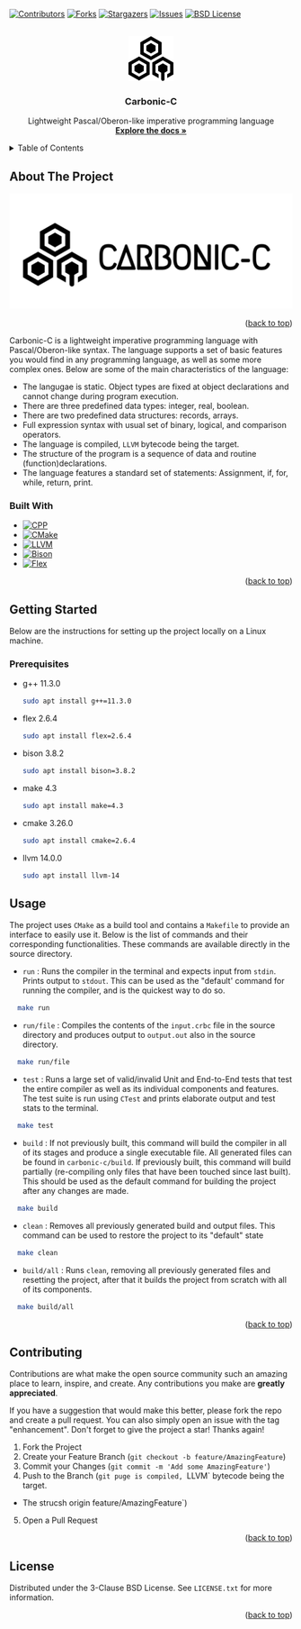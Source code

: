 <!-- Improved compatibility of back to top link: See: https://github.com/othneildrew/Best-README-Template/pull/73 -->

<a name="readme-top"></a>

<!--
*** Thanks for checking out the Best-README-Template. If you have a suggestion
*** that would make this better, please fork the repo and create a pull request
*** or simply open an issue with the tag "enhancement".
*** Don't forget to give the project a star!
*** Thanks again! Now go create something AMAZING! :D
-->

<!-- PROJECT SHIELDS -->
<!--
*** I'm using markdown "reference style" links for readability.
*** Reference links are enclosed in brackets [ ] instead of parentheses ( ).
*** See the bottom of this document for the declaration of the reference variables
*** for contributors-url, forks-url, etc. This is an optional, concise syntax you may use.
*** https://www.markdownguide.org/basic-syntax/#reference-style-links
-->

[![Contributors][contributors-shield]][contributors-url]
[![Forks][forks-shield]][forks-url]
[![Stargazers][stars-shield]][stars-url]
[![Issues][issues-shield]][issues-url]
[![BSD License][license-shield]][license-url]

<!-- PROJECT LOGO -->
<br />
<div align="center">
  <a href="https://github.com/IVIosab/carbonic-c">
    <img src="assets/Carbonic_C_icon.png" alt="Logo" width="80" height="80">
  </a>

<h3 align="center">Carbonic-C</h3>

  <p align="center">
    Lightweight Pascal/Oberon-like imperative programming language
    <br />
    <a href="https://github.com/IVIosab/carbonic-c"><strong>Explore the docs »</strong></a>

  </p>
</div>

<!-- TABLE OF CONTENTS -->
<details>
  <summary>Table of Contents</summary>
  <ol>
    <li>
      <a href="#about-the-project">About The Project</a>
      <ul>
        <li><a href="#built-with">Built With</a></li>
      </ul>
    </li>
    <li>
      <a href="#getting-started">Getting Started</a>
      <ul>
        <li><a href="#prerequisites">Prerequisites</a></li>
        <li><a href="#installation">Installation</a></li>
      </ul>
    </li>
    <li><a href="#usage">Usage</a></li>
    <li><a href="#contributing">Contributing</a></li>
    <li><a href="#license">License</a></li>
  </ol>
</details>

<!-- ABOUT THE PROJECT -->

## About The Project

![Carbonic-C Logo](assets/Carbonic_C_logo_horizontal.png)

<p align="right">(<a href="#readme-top">back to top</a>)</p>

Carbonic-C is a lightweight imperative programming language with Pascal/Oberon-like syntax. The language supports a set of basic features you would find in any programming language, as well as some more complex ones.
Below are some of the main characteristics of the language:

- The langugae is static. Object types are fixed at object declarations and cannot change during program execution.
- There are three predefined data types: integer, real, boolean.
- There are two predefined data structures: records, arrays.
- Full expression syntax with usual set of binary, logical, and comparison operators.
- The language is compiled, `LLVM` bytecode being the target.
- The structure of the program is a sequence of data and routine (function)declarations.
- The language features a standard set of statements: Assignment, if, for, while, return, print.

### Built With

- [![CPP][CPlusPlus]][CPlusPlus-Link]
- [![CMake][CMake]][CMake-Link]
- [![LLVM][LLVM]][LLVM-Link]
- [![Bison][Bison]][Bison-Link]
- [![Flex][Flex]][Flex-Link]

<p align="right">(<a href="#readme-top">back to top</a>)</p>

<!-- GETTING STARTED -->

## Getting Started

Below are the instructions for setting up the project locally on a Linux machine.

### Prerequisites

- g++ 11.3.0

  ```sh
  sudo apt install g++=11.3.0
  ```

- flex 2.6.4

  ```sh
  sudo apt install flex=2.6.4
  ```

- bison 3.8.2

  ```sh
  sudo apt install bison=3.8.2
  ```

- make 4.3

  ```sh
  sudo apt install make=4.3
  ```

- cmake 3.26.0

  ```sh
  sudo apt install cmake=2.6.4
  ```

- llvm 14.0.0
  ```sh
  sudo apt install llvm-14
  ```

<!-- USAGE EXAMPLES -->

## Usage

The project uses `CMake` as a build tool and contains a `Makefile` to provide an interface to easily use it. Below is the list of commands and their corresponding functionalities. These commands are available directly in the source directory.

- `run` : Runs the compiler in the terminal and expects input from `stdin`. Prints output to `stdout`. This can be used as the "default' command for running the compiler, and is the quickest way to do so.

```sh
  make run
```

- `run/file` : Compiles the contents of the `input.crbc` file in the source directory and produces output to `output.out` also in the source directory.

```sh
  make run/file
```

- `test` : Runs a large set of valid/invalid Unit and End-to-End tests that test the entire compiler as well as its individual components and features. The test suite is run using `CTest` and prints elaborate output and test stats to the terminal.

```sh
  make test
```

- `build` : If not previously built, this command will build the compiler in all of its stages and produce a single executable file. All generated files can be found in `carbonic-c/build`. If previously built, this command will build partially (re-compiling only files that have been touched since last built). This should be used as the default command for building the project after any changes are made.

```sh
  make build
```

- `clean` : Removes all previously generated build and output files. This command can be used to restore the project to its "default" state

```sh
  make clean
```

- `build/all` : Runs `clean`, removing all previously generated files and resetting the project, after that it builds the project from scratch with all of its components.

```sh
  make build/all
```

<p align="right">(<a href="#readme-top">back to top</a>)</p>

<!-- CONTRIBUTING -->

## Contributing

Contributions are what make the open source community such an amazing place to learn, inspire, and create. Any contributions you make are **greatly appreciated**.

If you have a suggestion that would make this better, please fork the repo and create a pull request. You can also simply open an issue with the tag "enhancement".
Don't forget to give the project a star! Thanks again!

1. Fork the Project
2. Create your Feature Branch (`git checkout -b feature/AmazingFeature`)
3. Commit your Changes (`git commit -m 'Add some AmazingFeature'`)
4. Push to the Branch (`git puge is compiled, `LLVM` bytecode being the target.

- The strucsh origin feature/AmazingFeature`)

5. Open a Pull Request

<p align="right">(<a href="#readme-top">back to top</a>)</p>

<!-- LICENSE -->

## License

Distributed under the 3-Clause BSD License. See `LICENSE.txt` for more information.

<p align="right">(<a href="#readme-top">back to top</a>)</p>

<!-- MARKDOWN LINKS & IMAGES -->
<!-- https://www.markdownguide.org/basic-syntax/#reference-style-links -->

[contributors-shield]: https://img.shields.io/github/contributors/IVIosab/carbonic-c.svg?style=for-the-badge
[contributors-url]: https://github.com/IVIosab/carbonic-c/graphs/contributors
[forks-shield]: https://img.shields.io/github/forks/IVIosab/carbonic-c.svg?style=for-the-badge
[forks-url]: https://github.com/IVIosab/carbonic-c/network/members
[stars-shield]: https://img.shields.io/github/stars/IVIosab/carbonic-c.svg?style=for-the-badge
[stars-url]: https://github.com/IVIosab/carbonic-c/stargazers
[issues-shield]: https://img.shields.io/github/issues/IVIosab/carbonic-c.svg?style=for-the-badge
[issues-url]: https://github.com/IVIosab/carbonic-c/issues
[license-shield]: https://img.shields.io/github/license/IVIosab/carbonic-c?style=for-the-badge
[license-url]: https://github.com/IVIosab/carbonic-c/blob/main/LICENSE
[linkedin-shield]: https://img.shields.io/badge/-LinkedIn-black.svg?style=for-the-badge&logo=linkedin&colorB=555
[linkedin-url]: https://linkedin.com/in/linkedin_username
[CPlusPlus]: https://img.shields.io/badge/C++-004C99?style=for-the-badge&logo=cplusplus&logoColor=white
[CMake]: https://img.shields.io/badge/CMake-FFFFFF?style=for-the-badge&logo=cmake&logoColor=red
[LLVM]: https://img.shields.io/badge/LLVM-000000?style=for-the-badge&logo=llvm&logoColor=red
[Flex]: https://img.shields.io/badge/Flex-FF7D32?style=for-the-badge&logo=flex&logoColor=red
[Bison]: https://img.shields.io/badge/Bison-FF0000?style=for-the-badge&logo=gnu&logoColor=white
[Bison-Link]: https://www.gnu.org/software/bison/manual/
[CPlusPlus-Link]: https://en.cppreference.com/w/
[CMake-Link]: https://cmake.org/
[LLVM-Link]: https://llvm.org/
[Flex-Link]: https://en.wikipedia.org/wiki/Flex_(lexical_analyser_generator)
